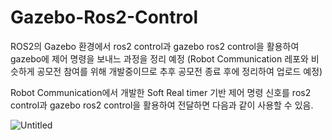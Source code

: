 # Gazebo-Ros2-Control

ROS2의 Gazebo 환경에서 ros2 control과 gazebo ros2 control을 활용하여 gazebo에 제어 명령을 보내느 과정을 정리 예정
(Robot Communication 레포와 비슷하게 공모전 참여를 위해 개발중이므로 추후 공모전 종료 후에 정리하여 업로드 예정)

Robot Communication에서 개발한 Soft Real timer 기반 제어 명령 신호를 ros2 control과 gazebo ros2 control을 활용하여 전달하면 다음과 같이 사용할 수 있음.

![Untitled](https://github.com/user-attachments/assets/a3f6d05d-c81e-4607-aeeb-24b8b3a391ad)

